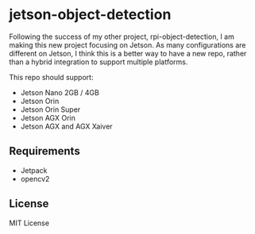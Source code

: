 # jetson-object-detection

Following the success of my other project, rpi-object-detection, I am making this new project focusing on Jetson. As many configurations are different on Jetson, I think this is a better way to have a new repo, rather than a hybrid integration to support multiple platforms.

This repo should support:

- Jetson Nano 2GB / 4GB
- Jetson Orin
- Jetson Orin Super
- Jetson AGX Orin
- Jetson AGX and AGX Xaiver

## Requirements
- Jetpack
- opencv2

## License
MIT License

